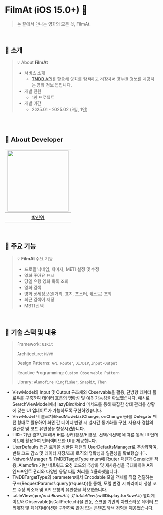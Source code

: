 # FilmAt (iOS 15.0+) 🎥

> 손 끝에서 만나는 영화의 모든 것, FilmAt.

<br>

## 🎥 소개

> 💡 About **FilmAt**
>
> - 서비스 소개
>   - [TMDB API](https://developer.themoviedb.org/docs/getting-started)를 활용해 영화를 탐색하고 저장하며 풍부한 정보를 제공하는 영화 정보 앱입니다.
> - 개발 인원
>   - 1인 프로젝트
> - 개발 기간
>   - 2025.01 - 2025.02 (9일, 1인)

<br>

<br>

## 🎥 About Developer

<div align=left>

| <img width="200px" src="https://avatars.githubusercontent.com/u/114901417?v=4"/> |
| :------------------------------------------------------------------------------: |
|                     [박신영](https://github.com/ParkSY0919)                      |

</div>

<br>

## 🎥 주요 기능

> 💡 **FilmAt** 주요 기능
>
> - 프로필 닉네임, 이미지, MBTI 설정 및 수정
> - 영화 좋아요 표시
> - 당일 유행 영화 목록 조회
> - 영화 검색
> - 영화 상세정보(줄거리, 표지, 포스터, 캐스트) 조회
> - 최근 검색어 저장
> - MBTI 선택

<br>

## 🎥 기술 스택 및 내용

> Framework: `UIKit`
>
> Architecture: `MVVM`
>
> Design Patterns: `API Router`, `DI/DIP`, `Input-Output`
>
> Reactive Programming: `Custom Observable Pattern`
>
> Library: `Alamofire`, `Kingfisher`, `Snapkit`, `Then`

- ViewModel의 Input 및 Output 구조체와 Observable을 활용, 단방향 데이터 플로우를 구축하여 데이터 흐름의 명확성 및 예측 가능성을 확보했습니다. 예시로 SearchViewModel에서 lazyBind/bind 메서드를 통해 복잡한 상태 관리를 상황에 맞는 UI 업데이트가 가능하도록 구현하였습니다.
- ViewModel 내 클로저(likedMovieListChange, onChange 등)를 Delegate 패턴 형태로 활용하여 화면 간 데이터 변경 시 실시간 동기화를 구현, 사용자 경험의 일관성 및 코드 유연성을 향상시켰습니다.
- UIKit 기반 컴포넌트에서 버튼 상태(활성/비활성, 선택/비선택)에 따른 동적 UI 업데이트에 활용하여 인터랙티브한 UI를 제공합니다.
- UserDefaults 접근 로직을 싱글톤 패턴의 UserDefaultsManager로 추상화하여, 반복 코드 감소 및 데이터 저장/조회 로직의 명확성과 일관성을 확보했습니다.
- NetworkManager 및 TMDBTargetType enum에 Router 패턴과 Generic을 적용, Alamofire 기반 네트워크 요청 코드의 추상화 및 재사용성을 극대화하여 API 엔드포인트 관리와 다양한 응답 타입 처리를 효율화했습니다.
- TMDBTargetType의 parameters에서 Encodable 모델 객체를 직접 전달하는 구조(RequestParams?.query(request))를 통해, 모델 변경 시 파라미터 생성 코드 수정 최소화 및 API 요청의 유연성을 확보했습니다.
- tableView(_:prefetchRowsAt:) 및 tableView(_:willDisplay:forRowAt:) 델리게이트와 Observable(isCallPrefetch)을 연동, 스크롤 기반의 자연스러운 데이터 프리페칭 및 페이지네이션을 구현하여 끊김 없는 콘텐츠 탐색 경험을 제공했습니다.

<br>
